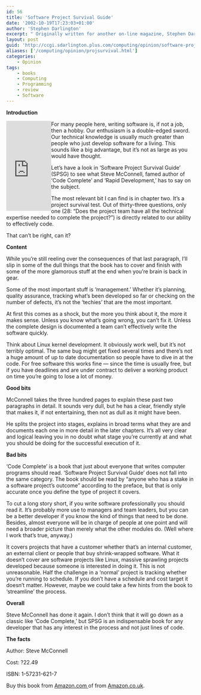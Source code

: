 ```yaml
---
id: 56
title: 'Software Project Survival Guide'
date: '2002-10-19T17:23:03+01:00'
author: 'Stephen Darlington'
excerpt: " Originally written for another on-line magazine, Stephen Darlington reviews a book from the author of Code Complete, Steve McConnell.\r\n\r\n"
layout: post
guid: 'http://ccgi.sdarlington.plus.com/computing/opinion/software-project-survival-guide.html'
aliases: ['/computing/opinion/projsurvival.html']
categories:
    - Opinion
tags:
    - books
    - Computing
    - Programming
    - review
    - Software
---
```


**Introduction**

<iframe align="left" frameborder="0" marginheight="0" marginwidth="0" scrolling="no" src="http://rcm.amazon.com/e/cm?t=zx81orguk00&o=1&p=8&l=as1&asins=1572316217&fc1=000000&IS2=1&lt1=_blank&lc1=0000ff&bc1=000000&bg1=ffffff&f=ifr" style="width:120px;height:240px;"></iframe>For many people here, writing software is, if not a job, then a hobby. Our enthusiasm is a double-edged sword. Our technical knowledge is usually much greater than people who just develop software for a living. This sounds like a big advantage, but it’s not as large as you would have thought.

Let’s have a look in ‘Software Project Survival Guide’ (SPSG) to see what Steve McConnell, famed author of ‘Code Complete’ and ‘Rapid Development,’ has to say on the subject.

The most relevant bit I can find is in chapter two. It’s a project survival test. Out of thirty-three questions, only one (28: “Does the project team have all the technical expertise needed to complete the project?”) is directly related to our ability to effectively code.

That can’t be right, can it?

**Content**

While you’re still reeling over the consequences of that last paragraph, I’ll slip in some of the dull things that the book has to cover and finish with some of the more glamorous stuff at the end when you’re brain is back in gear.

Some of the most important stuff is ‘management.’ Whether it’s planning, quality assurance, tracking what’s been developed so far or checking on the number of defects, it’s not the ‘techies’ that are the most important.

At first this comes as a shock, but the more you think about it, the more it makes sense. Unless you know what’s going wrong, you can’t fix it. Unless the complete design is documented a team can’t effectively write the software quickly.

Think about Linux kernel development. It obviously work well, but it’s not terribly optimal. The same bug might get fixed several times and there’s not a huge amount of up to date documentation so people have to dive in at the code. For free software this works fine — since the time is usually free, but if you have deadlines and are under contract to deliver a working product on time you’re going to lose a lot of money.

**Good bits**

McConnell takes the three hundred pages to explain these past two paragraphs in detail. It sounds very dull, but he has a clear, friendly style that makes it, if not entertaining, then not as dull as it might have been.

He splits the project into stages, explains in broad terms what they are and documents each one in more detail in the later chapters. It’s all very clear and logical leaving you in no doubt what stage you’re currently at and what you should be doing for the successful execution of it.

**Bad bits**

‘Code Complete’ is a book that just about everyone that writes computer programs should read. ‘Software Project Survival Guide’ does not fall into the same category. The book should be read by “anyone who has a stake in a software project’s outcome” according to the preface, but that is only accurate once you define the type of project it covers.

To cut a long story short, if you write software professionally you should read it. It’s probably more use to managers and team leaders, but you can be a better developer if you know the kind of things that need to be done. Besides, almost everyone will be in charge of people at one point and will need a broader picture than merely what the other modules do. (Well where I work that’s true, anyway.)

It covers projects that have a customer whether that’s an internal customer, an external client or people that buy shrink-wrapped software. What it doesn’t cover are software projects like Linux, massive sprawling projects developed because someone is interested in doing it. This is not unreasonable. Half the challenge in a ‘normal’ project is tracking whether you’re running to schedule. If you don’t have a schedule and cost target it doesn’t matter. However, maybe we could take a few hints from the book to ‘streamline’ the process.

**Overall**

Steve McConnell has done it again. I don’t think that it will go down as a classic like ‘Code Complete,’ but SPSG is an indispensable book for any developer that has any interest in the process and not just lines of code.

**The facts**

Author: Steve McConnell

Cost: ?22.49

ISBN: 1-57231-621-7

Buy this book from [Amazon.com ](http://www.amazon.com/exec/obidos/ASIN/1572316217/zx81orguk00) of from [ Amazon.co.uk](http://www.amazon.co.uk/exec/obidos/ASIN/1572316217/zx81orguk).